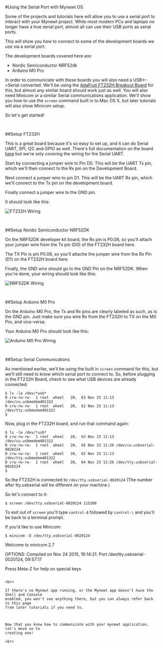 #Using the Serial Port with Mynewt OS

Some of the projects and tutorials here will allow you to use a serial port
to interact with your Mynewt project. While most modern PCs and laptops
no longer have a true serial port, almost all can use their USB ports
as serial ports. 

This will show you how to connect to some of the development boards
we use via a serial port. 

The development boards covered here are:

* Nordic Semiconductor NRF52dk
* Arduino M0 Pro

In order to communicate with these boards you will also need a USB<-->Serial
converted. We'll be using the [AdaFruit FT232H Breakout Board](https://www.adafruit.com/products/2264) for
this, but almost any similar board should work just as well. You will also
need Minicom or a similar Serial communications application. We'll show you how
to use the `screen` command built in to Mac OS X, but later tutorials will
also show Minicom setup.

So let's get started!

<br>

##Setup FT232H 

This is a great board because it's so easy to set up, and it can do Serial UART,
SPI, I2C and GPIO as well. There's full documentation on the board [here](https://learn.adafruit.com/adafruit-ft232h-breakout/overview)
 but we're only covering the wiring for the Serial UART. 
 
Start by connecting a jumper wire to Pin D0. This will be the UART Tx pin, 
which we'll then connect to the Rx pin on the Development Board.

Next connect a jumper wire to pin D1. This will be the UART Rx pin,
which we'll connect to the Tx pin on the development board.

Finally connect a jumper wire to the GND pin.

It should look like this:

![FT232H Wiring](pics/ft232h.png)

<br>

##Setup Nordic Semiconductor NRF52DK

On the NRF52DK developer kit board, the Rx pin is P0.08, so you'll attach your
jumper wire from the Tx pin (D0) of the FT232H board here.

The TX Pin is pin P0.08, so you'll attache the jumper wire from the Rx Pin (D1)
on the FT232H board here. 

Finally, the GND wire should go to the GND Pin on the NRF52DK. When you're
done, your wiring should look like this:

![NRF52DK Wiring](pics/nrf52dk.png) 

<br>

##Setup Arduino M0 Pro

On the Arduino M0 Pro, the Tx and Rx pins are clearly labeled as such, as is the GND
pin. Just make sure you wire Rx from the FT232H to TX on the M0 Pro, and vice-versa.

Your Arduino M0 Pro should look like this:

![Arduino M0 Pro Wiring](pics/m0pro.png)

<br>

##Setup Serial Communications

As mentioned earlier, we'll be using the built in `screen` command for this, but we'll still 
need to know which serial port to connect to. So, before plugging in the FT232H Board, 
check to see what USB devices are already connected:

```
$ ls -la /dev/*usb*
0 crw-rw-rw-  1 root  wheel   20,  63 Nov 23 11:13 /dev/cu.usbmodem401322
0 crw-rw-rw-  1 root  wheel   20,  62 Nov 23 11:13 /dev/tty.usbmodem401322
$
```

Now, plug in the FT232H board, and run that command again:

```
$ ls -la /dev/*usb*
0 crw-rw-rw-  1 root  wheel   20,  63 Nov 23 11:13 /dev/cu.usbmodem401322
0 crw-rw-rw-  1 root  wheel   20,  65 Nov 23 11:26 /dev/cu.usbserial-0020124
0 crw-rw-rw-  1 root  wheel   20,  62 Nov 23 11:13 /dev/tty.usbmodem401322
0 crw-rw-rw-  1 root  wheel   20,  64 Nov 23 11:26 /dev/tty.usbserial-0020124
$
```

So the FT232H is connected to `/dev/tty.usbserial-0020124` (The number after tty.usbserial
will be different on your machine.)

So let's connect to it:

```
$ screen /dev/tty.usbserial-0020124 115200
```

To exit out of `screen` you'll type `control-A` followed by `control-\` and you'll
be back to a terminal prompt.

If you'd like to use Minicom:

```
$ minicom -D /dev/tty.usbserial-0020124

```
Welcome to minicom 2.7

OPTIONS: 
Compiled on Nov 24 2015, 16:14:21.
Port /dev/tty.usbserial-0020124, 09:57:17

Press Meta-Z for help on special keys
```

<br>

If there's no Mynewt app running, or the Mynewt app doesn't have the Shell and Console
enabled, you won't see anything there, but you can always refer back to this page
from later tutorials if you need to.



Now that you know how to communicate with your mynewt application, let's move on to
creating one!

<br>


